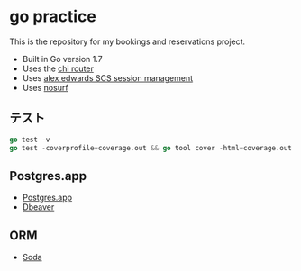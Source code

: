 # go practice
This is the repository for my bookings and reservations project.

- Built in Go version 1.7
- Uses the [chi router](github.com/go-chi/chi)
- Uses [alex edwards SCS session management](github.com/alexedwards/scs/v2)
- Uses [nosurf](github.com/justinas/nosurf)


## テスト

```go
go test -v
go test -coverprofile=coverage.out && go tool cover -html=coverage.out
```

## Postgres.app
- [Postgres.app](https://postgresapp.com/documentation/)
- [Dbeaver](https://dbeaver.io/download/)

## ORM
- [Soda](https://gobuffalo.io/en/docs/db/getting-started/)